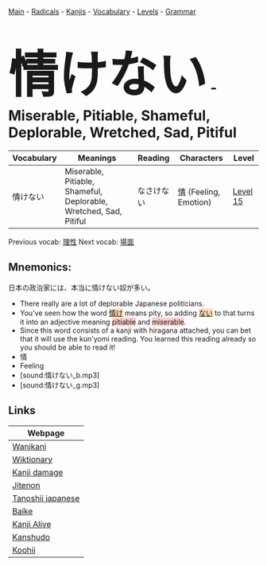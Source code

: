 <style> bigfont {font-size: 100px}</style>
[Main](../README.md) -
[Radicals](../radicals.md) -
[Kanjis](../kanjis.md) -
[Vocabulary](../vocabulary.md) -
[Levels](../levels.md) -
[Grammar](../grammar.md)
# <bigfont> 情けない</bigfont> - Miserable, Pitiable, Shameful, Deplorable, Wretched, Sad, Pitiful 

| Vocabulary | Meanings | Reading | Characters | Level |
| --- | --- | --- | --- | --- |
| 情けない | Miserable, Pitiable, Shameful, Deplorable, Wretched, Sad, Pitiful | なさけない |  [情](../kanjis/情.md) (Feeling, Emotion) | [Level 15](../levels/wk_level15.md) |

Previous vocab: [理性](理性.md) Next vocab: [場面](場面.md) 

## Mnemonics:
日本の政治家には、本当に情けない奴が多い。
* There really are a lot of deplorable Japanese politicians.
* You've seen how the word <span style="background-color:#fed8b1"> [情け](https://jisho.org/search/情け)</span> means pity, so adding <span style="background-color:#fed8b1"> [ない](https://jisho.org/search/ない)</span> to that turns it into an adjective meaning <span style="background-color:#ffcccb"> pitiable</span> and <span style="background-color:#ffcccb"> miserable</span>. 
* Since this word consists of a kanji with hiragana attached, you can bet that it will use the kun'yomi reading. You learned this reading already so you should be able to read it!
* 情
* Feeling
* [sound:情けない_b.mp3]
* [sound:情けない_g.mp3]


## Links 

| Webpage |
| --- |
| [Wanikani          ](https://www.wanikani.com/kanji/情けない) |
| [Wiktionary        ](https://en.wiktionary.org/wiki/情けない) |
| [Kanji damage      ](http://www.kanjidamage.com/kanji/search?utf8=✓&q=情けない) |
| [Jitenon           ](https://jitenon.com/kanji/情けない) |
| [Tanoshii japanese ](https://www.tanoshiijapanese.com/dictionary/kanji.cfm?k=情けない) |
| [Baike             ](https://baike.baidu.com/item/情けない) |
| [Kanji Alive       ](https://app.kanjialive.com/情けない) |
| [Kanshudo          ](https://www.kanshudo.com/searchmn?q=情けない) |
| [Koohii            ](https://kanji.koohii.com/study/kanji/情けない) |
